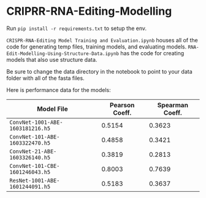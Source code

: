 # CRIPRR-RNA-Editing-Modelling

Run `pip install -r requirements.txt` to setup the env.

`CRISPR-RNA-Editing Model Training and Evaluation.ipynb` houses all of the code for generating temp files, training models, and evaluating models.
`RNA-Edit-Modelling-Using-Structure-Data.ipynb` has the code for creating models that also use structure data.

Be sure to change the data directory in the notebook to point to your data folder with all of the fasta files. 

Here is performance data for the models:

Model File| Pearson Coeff. |  Spearman Coeff.
------------ | ------------ | -------------
`ConvNet-1001-ABE-1603181216.h5`|0.5154 |0.3623
`ConvNet-101-ABE-1603322470.h5`| 0.4858|0.3421
`ConvNet-21-ABE-1603326140.h5`|  0.3819|0.2813
`ConvNet-101-CBE-1601246043.h5`|0.8003| 0.7639
`ResNet-1001-ABE-1601244091.h5`|0.5183|0.3637
